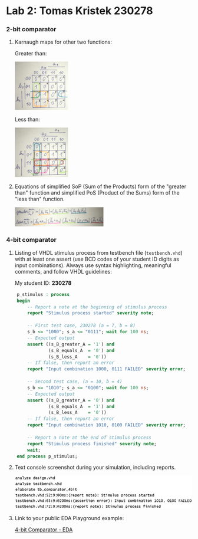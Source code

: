 # Lab 2: Tomas Kristek 230278

### 2-bit comparator

1. Karnaugh maps for other two functions:

   Greater than:

   <img src= "Images/K-map_Greater.JPG" width=30% height=30%>

   Less than:

   <img src= "Images/K-map_Less.JPG" width=30% height=30%>

2. Equations of simplified SoP (Sum of the Products) form of the "greater than" function and simplified PoS (Product of the Sums) form of the "less than" function.

   <img src= "Images/Sop_PoS.JPG" width=50% height=50%>

### 4-bit comparator

1. Listing of VHDL stimulus process from testbench file (`testbench.vhd`) with at least one assert (use BCD codes of your student ID digits as input combinations). Always use syntax highlighting, meaningful comments, and follow VHDL guidelines:

   My student ID: **230278**

```vhdl
    p_stimulus : process
    begin
        -- Report a note at the beginning of stimulus process
        report "Stimulus process started" severity note;

        -- First test case, 230278 (a = 7, b = 8)
        s_b <= "1000"; s_a <= "0111"; wait for 100 ns;
        -- Expected output
        assert ((s_B_greater_A = '1') and
                (s_B_equals_A  = '0') and
                (s_B_less_A    = '0'))
        -- If false, then report an error
        report "Input combination 1000, 0111 FAILED" severity error;

        -- Second test case, (a = 10, b = 4)
        s_b <= "1010"; s_a <= "0100"; wait for 100 ns;
        -- Expected output
        assert ((s_B_greater_A = '0') and
                (s_B_equals_A  = '1') and
                (s_B_less_A    = '0'))
        -- If false, then report an error
        report "Input combination 1010, 0100 FAILED" severity error;

        -- Report a note at the end of stimulus process
        report "Stimulus process finished" severity note;
        wait;
    end process p_stimulus;
```

2. Text console screenshot during your simulation, including reports.

   ![4-bit Comparator - Log](Images/Log.png)

3. Link to your public EDA Playground example:

   [4-bit Comparator - EDA](https://www.edaplayground.com/x/tmX7)

